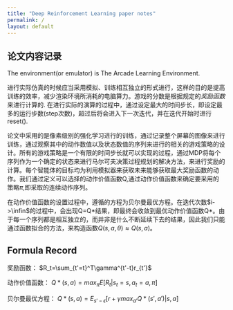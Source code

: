 ```yaml
---
title: "Deep Reinforcement Learning paper notes"
permalink: /
layout: default
---
```

<script type="text/javascript" src="http://cdn.mathjax.org/mathjax/latest/MathJax.js?config=default"></script>

## 论文内容记录
The environment(or emulator) is The Arcade Learning Environment.

进行实际仿真的时候应当采用模拟、训练相互独立的形式进行，这样的目的是提高训练的效率，减少渲染环境所消耗的电脑算力。游戏的分数是根据规定的*奖励函数*来进行计算的.
在进行实际的演算的过程中，通过设定最大的时间步长，即设定最多的运行步数(step次数)，超过后将会进入下一次迭代，并在迭代开始时进行reset().

论文中采用的是像素级别的强化学习进行的训练，通过记录整个屏幕的图像来进行训练，通过观察其中的动作数值以及状态数值的序列来进行的相关的游戏策略的设计。所有的游戏策略是一个有限的时间步长就可以实现的过程，通过MDP将每个序列作为一个确定的状态来进行马尔可夫决策过程规划的解决方法，来进行奖励的计算。每个智能体的目标均为利用模拟器来获取未来能够获取最大奖励函数的动作。我们通过定义可以选择的动作价值函数Q,通过动作价值函数来确定要采用的策略$\pi$,即采取的连续动作序列。

在动作价值函数的设置过程中，遵循的方程为贝尔曼最优方程。在迭代次数$i->\infin$的过程中，会出现Q=Q\*结果，即最终会收敛到最优动作价值函数Q*。由于每一个序列都是相互独立的，而并非是什么不断延续下去的结果，因此我们只能通过函数拟合的方法，来构造函数$Q(s,a,\theta)\approx Q(s,a)$。

## Formula Record

奖励函数：
$R_t=\sum_{t'=t}^T\gamma^{t'-t}r_{t'}$

动作价值函数：
$Q*(s,a)=max_{\pi}E[R_t|s_t=s,a_t=a,\pi]$

贝尔曼最优方程：
$Q*(s,a)=E_{s'-\epsilon}[r+\gamma max_{a'}Q*(s',a')|s,a]$

